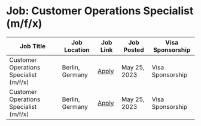 # Job: Customer Operations Specialist (m/f/x)

| Job Title | Job Location | Job Link | Job Posted | Visa Sponsorship |
| --- | --- | --- | --- | --- |
| Customer Operations Specialist (m/f/x) | Berlin, Germany | [Apply](https://join.com/companies/mondu/8131787-customer-operations-specialist-m-f-x) | May 25, 2023 | Visa Sponsorship |
| Customer Operations Specialist (m/f/x) | Berlin, Germany | [Apply](https://join.com/companies/mondu/8131787-customer-operations-specialist-m-f-x) | May 25, 2023 | Visa Sponsorship |
